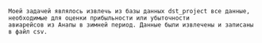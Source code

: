     Моей задачей являлось извлечь из базы данных dst_project все данные, необходимые для оценки прибыльности или убыточности
    авиарейсов из Анапы в зимней период. Данные были извлечены и записаны в файл csv.

